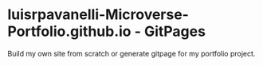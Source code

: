 # luisrpavanelli-Microverse-Portfolio.github.io - GitPages

Build my own site from scratch or generate gitpage for my portfolio project.
